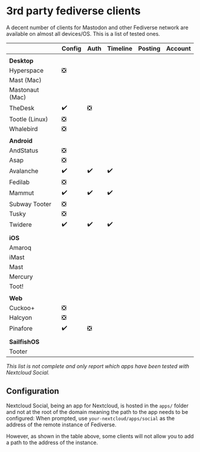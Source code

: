 # 3rd party fediverse clients

A decent number of clients for Mastodon and other Fediverse network are available on almost all devices/OS. This is a list of tested ones.


|         | Config | Auth | Timeline | Posting | Account |
|---------|---------------|-------|-----------|---------|---------|
||
| **Desktop** |
| Hyperspace | :negative_squared_cross_mark:
| Mast (Mac) |
| Mastonaut (Mac) |
| TheDesk | :heavy_check_mark: | :negative_squared_cross_mark:
| Tootle (Linux) | :negative_squared_cross_mark:
| Whalebird |  :negative_squared_cross_mark:
||
| **Android** |               |       |           |         |         |
| AndStatus | :negative_squared_cross_mark: |
| Asap | :negative_squared_cross_mark: |
| Avalanche | :heavy_check_mark: | :heavy_check_mark: |  :heavy_check_mark:
| Fedilab | :negative_squared_cross_mark: |
| Mammut | :heavy_check_mark: | :heavy_check_mark: |  :heavy_check_mark:
| Subway Tooter | :negative_squared_cross_mark: |
| Tusky | :negative_squared_cross_mark: |
| Twidere | :heavy_check_mark: | :heavy_check_mark: | :heavy_check_mark:
||
| **iOS** |
| Amaroq |
| iMast |
| Mast |
| Mercury |
| Toot! |
||
| **Web** |
| Cuckoo+ | :negative_squared_cross_mark:
| Halcyon | :negative_squared_cross_mark:
| Pinafore | :heavy_check_mark: | :negative_squared_cross_mark:
||
| **SailfishOS** |
| Tooter |

_This list is not complete and only report which apps have been tested with Nextcloud Social._

## Configuration

Nextcloud Social, being an app for Nextcloud, is hosted in the `apps/` folder and not at the root of the domain meaning the path to the app needs to be configured:
When prompted, use `your-nextcloud/apps/social` as the address of the remote instance of Fediverse.

However, as shown in the table above, some clients will not allow you to add a path to the address of the instance.
